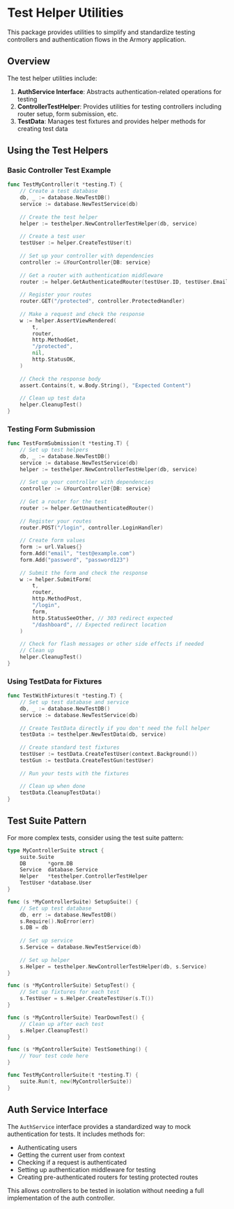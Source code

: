 # Test Helper Utilities

This package provides utilities to simplify and standardize testing controllers and authentication flows in the Armory application.

## Overview

The test helper utilities include:

1. **AuthService Interface**: Abstracts authentication-related operations for testing
2. **ControllerTestHelper**: Provides utilities for testing controllers including router setup, form submission, etc.
3. **TestData**: Manages test fixtures and provides helper methods for creating test data

## Using the Test Helpers

### Basic Controller Test Example

```go
func TestMyController(t *testing.T) {
    // Create a test database
    db, _ := database.NewTestDB()
    service := database.NewTestService(db)
    
    // Create the test helper
    helper := testhelper.NewControllerTestHelper(db, service)
    
    // Create a test user
    testUser := helper.CreateTestUser(t)
    
    // Set up your controller with dependencies
    controller := &YourController{DB: service}
    
    // Get a router with authentication middleware
    router := helper.GetAuthenticatedRouter(testUser.ID, testUser.Email)
    
    // Register your routes
    router.GET("/protected", controller.ProtectedHandler)
    
    // Make a request and check the response
    w := helper.AssertViewRendered(
        t,
        router,
        http.MethodGet,
        "/protected",
        nil,
        http.StatusOK,
    )
    
    // Check the response body
    assert.Contains(t, w.Body.String(), "Expected Content")
    
    // Clean up test data
    helper.CleanupTest()
}
```

### Testing Form Submission

```go
func TestFormSubmission(t *testing.T) {
    // Set up test helpers
    db, _ := database.NewTestDB()
    service := database.NewTestService(db)
    helper := testhelper.NewControllerTestHelper(db, service)
    
    // Set up your controller with dependencies
    controller := &YourController{DB: service}
    
    // Get a router for the test
    router := helper.GetUnauthenticatedRouter()
    
    // Register your routes
    router.POST("/login", controller.LoginHandler)
    
    // Create form values
    form := url.Values{}
    form.Add("email", "test@example.com")
    form.Add("password", "password123")
    
    // Submit the form and check the response
    w := helper.SubmitForm(
        t,
        router,
        http.MethodPost,
        "/login",
        form,
        http.StatusSeeOther, // 303 redirect expected
        "/dashboard", // Expected redirect location
    )
    
    // Check for flash messages or other side effects if needed
    // Clean up
    helper.CleanupTest()
}
```

### Using TestData for Fixtures

```go
func TestWithFixtures(t *testing.T) {
    // Set up test database and service
    db, _ := database.NewTestDB()
    service := database.NewTestService(db)
    
    // Create TestData directly if you don't need the full helper
    testData := testhelper.NewTestData(db, service)
    
    // Create standard test fixtures
    testUser := testData.CreateTestUser(context.Background())
    testGun := testData.CreateTestGun(testUser)
    
    // Run your tests with the fixtures
    
    // Clean up when done
    testData.CleanupTestData()
}
```

## Test Suite Pattern

For more complex tests, consider using the test suite pattern:

```go
type MyControllerSuite struct {
    suite.Suite
    DB       *gorm.DB
    Service  database.Service
    Helper   *testhelper.ControllerTestHelper
    TestUser *database.User
}

func (s *MyControllerSuite) SetupSuite() {
    // Set up test database
    db, err := database.NewTestDB()
    s.Require().NoError(err)
    s.DB = db
    
    // Set up service
    s.Service = database.NewTestService(db)
    
    // Set up helper
    s.Helper = testhelper.NewControllerTestHelper(db, s.Service)
}

func (s *MyControllerSuite) SetupTest() {
    // Set up fixtures for each test
    s.TestUser = s.Helper.CreateTestUser(s.T())
}

func (s *MyControllerSuite) TearDownTest() {
    // Clean up after each test
    s.Helper.CleanupTest()
}

func (s *MyControllerSuite) TestSomething() {
    // Your test code here
}

func TestMyControllerSuite(t *testing.T) {
    suite.Run(t, new(MyControllerSuite))
}
```

## Auth Service Interface

The `AuthService` interface provides a standardized way to mock authentication for tests. It includes methods for:

- Authenticating users
- Getting the current user from context
- Checking if a request is authenticated
- Setting up authentication middleware for testing
- Creating pre-authenticated routers for testing protected routes

This allows controllers to be tested in isolation without needing a full implementation of the auth controller. 